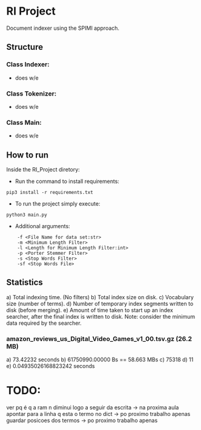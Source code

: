 # RI Project

Document indexer using the SPIMI approach.


## Structure

### Class Indexer:
- does w/e

### Class Tokenizer:
- does w/e

### Class Main:
- does w/e


## How to run

Inside the RI_Project diretory:

- Run the command to install requirements:
```
pip3 install -r requirements.txt
```

- To run the project simply execute:
```
python3 main.py
```

- Additional arguments:
```
    -f <File Name for data set:str>
    -m <Minimum Length Filter>
    -l <Length for Minimum Length Filter:int>
    -p <Porter Stemmer Filter>
    -s <Stop Words Filter>
    -sf <Stop Words File>
```

## Statistics

a) Total indexing time. (No filters)
b) Total index size on disk.
c) Vocabulary size (number of terms).
d) Number of temporary index segments written to disk (before merging).
e) Amount of time taken to start up an index searcher, after the final index is written to disk.
Note: consider the minimum data required by the searcher.

### amazon_reviews_us_Digital_Video_Games_v1_00.tsv.gz (26.2 MB)

a) 73.42232 seconds
b) 61750990.00000 Bs == 58.663 MBs
c) 75318
d) 11
e) 0.04935026168823242 seconds


# TODO:
ver pq é q a ram n diminui logo a seguir da escrita -> na proxima aula
apontar para a linha q esta o termo no dict -> po proximo trabalho apenas
guardar posicoes dos termos -> po proximo trabalho apenas
